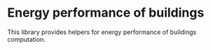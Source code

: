 # Energy performance of buildings

This library provides helpers for energy performance of buildings computation.
